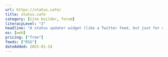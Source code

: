 ```yaml
---
url: https://status.cafe/
title: status.cafe
category: [site builder, forum]
literacyLevel: "3"
headline: "A status updater widget (like a Twitter feed, but just for one person's tweets) that you can embed into your personal website. It also has a global feed of all user updates, and an attached forum. Signing up is free, but there's a lengthy wait time (1-2 weeks) for registration. All feeds support RSS."
os: [web]
pricing: ["free"]
feeds: ["RSS"]
dateAdded: 2025-01-24
---
```

